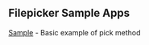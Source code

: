 Filepicker Sample Apps
----------------------

[Sample](https://github.com/Ink/samples/tree/master/simple) - Basic example of pick method

